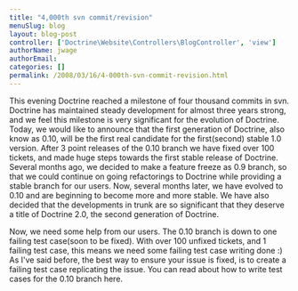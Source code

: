 ```yaml
---
title: "4,000th svn commit/revision"
menuSlug: blog
layout: blog-post
controller: ['Doctrine\Website\Controllers\BlogController', 'view']
authorName: jwage
authorEmail:
categories: []
permalink: /2008/03/16/4-000th-svn-commit-revision.html
---
```

This evening Doctrine reached a milestone of four thousand commits in
svn. Doctrine has maintained steady development for almost three years
strong, and we feel this milestone is very significant for the evolution
of Doctrine. Today, we would like to announce that the first generation
of Doctrine, also know as 0.10, will be the first real candidate for the
first(second) stable 1.0 version. After 3 point releases of the 0.10
branch we have fixed over 100 tickets, and made huge steps towards the
first stable release of Doctrine. Several months ago, we decided to make
a feature freeze as 0.9 branch, so that we could continue on going
refactorings to Doctrine while providing a stable branch for our users.
Now, several months later, we have evolved to 0.10 and are beginning to
become more and more stable. We have also decided that the developments
in trunk are so significant that they deserve a title of Doctrine 2.0,
the second generation of Doctrine.

Now, we need some help from our users. The 0.10 branch is down to one
failing test case(soon to be fixed). With over 100 unfixed tickets, and
1 failing test case, this means we need some failing test case writing
done :) As I've said before, the best way to ensure your issue is fixed,
is to create a failing test case replicating the issue. You can read
about how to write test cases for the 0.10 branch here.
